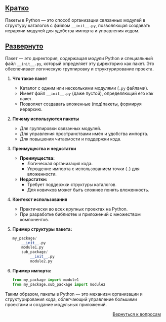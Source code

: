 ## <u>Кратко</u>

Пакеты в Python — это способ организации связанных модулей в структуру каталогов с файлом `__init__.py`, позволяющая
создавать иерархии модулей для удобства импорта и управления кодом.

## <u>Развернуто</u>

Пакет — это директория, содержащая модули Python и специальный файл `__init__.py`, который определяет эту директорию как
пакет. Это обеспечивает логическую группировку и структурирование проекта.

1. **Что такое пакет**
    - Каталог с одним или несколькими модулями (`.py` файлами).
    - Имеет файл `__init__.py` (даже пустой), определяющий его как пакет.
    - Позволяет создавать вложенные (под)пакеты, формируя иерархию.

2. **Почему используются пакеты**
    - Для группировки связанных модулей.
    - Для управления пространствами имён и удобства импорта.
    - Для повышения читаемости и поддержки кода.

3. **Преимущества и недостатки**
    - **Преимущества:**
        - Логическая организация кода.
        - Упрощение импорта с использованием точки (`.`) для вложенности.
    - **Недостатки:**
        - Требует поддержки структуры каталогов.
        - Для новичков может быть сложнее понять вложенность.

4. **Контекст использования**
    - Практически во всех крупных проектах на Python.
    - При разработке библиотек и приложений с множеством компонентов.

5. **Пример структуры пакета:**
    ```python
    my_package/
        __init__.py
        module1.py
        sub_package/
            __init__.py
            module2.py
    ```

6. **Пример импорта:**
    ```python
    from my_package import module1
    from my_package.sub_package import module2
    ```

Таким образом, пакеты в Python — это механизм организации и структурирования кода, облегчающий управление большими
проектами и создание модульных приложений.

<div align="right">

[Вернуться к вопросам](../Вопросы.md)

</div>
